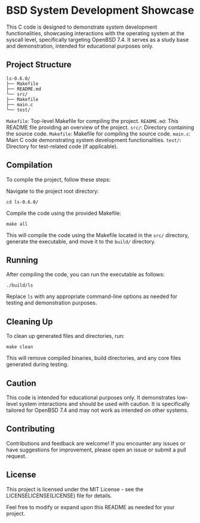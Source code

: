 # BSD System Development Showcase

This C code is designed to demonstrate system development functionalities, showcasing interactions with the operating system at the syscall level, specifically targeting OpenBSD 7.4. It serves as a study base and demonstration, intended for educational purposes only.

## Project Structure

```
ls-0.6.0/
├── Makefile
├── README.md
└── src/
├── Makefile
├── main.c
└── test/
```

`Makefile`: Top-level Makefile for compiling the project.
`README.md`: This README file providing an overview of the project.
`src/`: Directory containing the source code.
`Makefile`: Makefile for compiling the source code.
`main.c`: Main C code demonstrating system development functionalities.
`test/`: Directory for test-related code (if applicable).

## Compilation

To compile the project, follow these steps:

Navigate to the project root directory:
```
cd ls-0.6.0/
```

Compile the code using the provided Makefile:
```
make all
```

This will compile the code using the Makefile located in the `src/` directory, generate the executable, and move it to the `build/` directory.

## Running

After compiling the code, you can run the executable as follows:

```
./build/ls
```

Replace `ls` with any appropriate command-line options as needed for testing and demonstration purposes.

## Cleaning Up

To clean up generated files and directories, run:
```
make clean
```

This will remove compiled binaries, build directories, and any core files generated during testing.

## Caution

This code is intended for educational purposes only. It demonstrates low-level system interactions and should be used with caution. It is specifically tailored for OpenBSD 7.4 and may not work as intended on other systems.

## Contributing

Contributions and feedback are welcome! If you encounter any issues or have suggestions for improvement, please open an issue or submit a pull request.

## License

This project is licensed under the MIT License - see the LICENSELICENSE(LICENSE) file for details.

Feel free to modify or expand upon this README as needed for your project.
